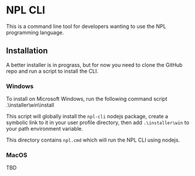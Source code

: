 # NPL CLI

This is a command line tool for developers wanting to use the NPL programming language.

## Installation

A better installer is in prograss, but for now you need to clone the GitHub repo and run a script to install the CLI.

### Windows

To install on Microsoft Windows, run the following command script .\installer\win\install

This script will globally install the `npl-cli` nodejs package, create a symbolic link to it in your 
user profile directory, then add `.\installer\win` to your path environment variable.

This directory contains `npl.cmd` which will run the NPL CLI using nodejs.

### MacOS

TBD

